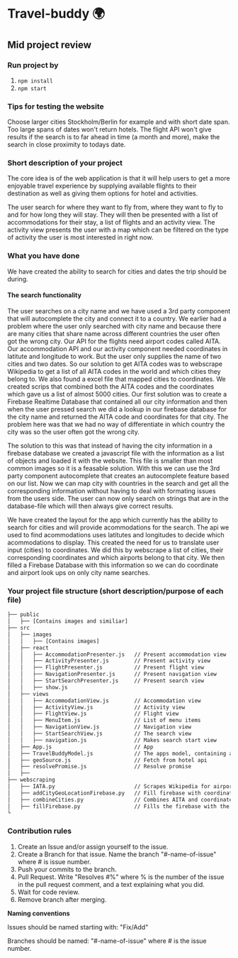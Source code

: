 # Travel-buddy :earth_africa:	
## Mid project review 

### Run project by

1. ```npm install```
2. ```npm start```

### Tips for testing the website
Choose larger cities Stockholm/Berlin for example and with short date span. Too large spans of dates won't return hotels. The flight API won't give results if the search is to far ahead in time (a month and more), make the search in close proximity to todays date.

### Short description of your project
The core idea is of the web application is that it will help users to get a more enjoyable travel experience by supplying available flights to their destination as well as giving them options for hotel and activities.  

The user search for where they want to fly from, where they want to fly to and for how long they will stay. They will then be presented with a list of accommodations for their stay, a list of flights and an activity view. The activity view presents the user with a map which can be filtered on the type of activity the user is most interested in right now. 

### What you have done
We have created the ability to search for cities and dates the trip should be during. 

####  The search functionality
The user searches on a city name and we have used a 3rd party component that will autocomplete the city and connect it to a country. We earlier had a problem where the user only searched with city name and because there are many cities that share name across different countries the user often got the wrong city. Our API for the flights need airport codes called AITA. Our accommodation API and our activity component needed coordinates in latitute and longitude to work. But the user only supplies the name of two cities and two dates. So our solution to get AITA codes was to webscrape Wikipedia to get a list of all AITA codes in the world and which cities they belong to. We also found a excel file that mapped cities to coordinates. We created scrips that combined both the AITA codes and the coordinates which gave us a list of almost 5000 cities. Our first solution was to create a Firebase Realtime Database that contained all our city information and then when the user pressed search we did a lookup in our firebase database for the city name and returned the AITA code and coordinates for that city. The problem here was that we had no way of differentiate in which country the city was so the user often got the wrong city.

The solution to this was that instead of having the city information in a firebase database we created a javascript file with the information as a list of objects and loaded it with the website. This file is smaller than most common images so it is a feasable solution. With this we can use the 3rd party component autocomplete that creates an autocomplete feature based on our list. Now we can map city with countries in the search and get all the corresponding information without having to deal with formating issues from the users side. The user can now only search on strings that are in the database-file which will then always give correct results.



We have created the layout for the app which currently has the ability to search for cities and will provide acommodations for the search. The api we used to find acommodations uses latitutes and longitudes to decide which acommodations to display. This created the need for us to translate user input (cities) to coordinates. We did this by webscrape a list of cities, their corresponding coordinates and which airports belong to that city. We then filled a Firebase Database with this information so we can do coordinate and airport look ups on only city name searches.


### Your project file structure (short description/purpose of each file)
```bash
├── public
│   ├── [Contains images and similiar]
├── src
│   ├── images
│   │   ├── [Contains images]
│   ├── react
│   │   ├── AccommodationPresenter.js   // Present accommodation view
│   │   ├── ActivityPresenter.js        // Present activity view
│   │   ├── FlightPresenter.js          // Present flight view
│   │   ├── NavigationPresenter.js      // Present navigation view
│   │   ├── StartSearchPresenter.js     // Present search view
│   │   ├── show.js
│   ├── views
│   │   ├── AccommodationView.js        // Accommodation view
│   │   ├── ActivityView.js             // Activity view
│   │   ├── FlightView.js               // Flight view
│   │   ├── MenuItem.js                 // List of menu items 
│   │   ├── NavigationView.js           // Navigation view
│   │   ├── StartSearchView.js          // The search view
│   │   ├── navigation.js               // Makes search start view
│   ├── App.js                          // App
│   ├── TravelBuddyModel.js             // The apps model, containing application state and functions
│   ├── geoSource.js                    // Fetch from hotel api
│   ├── resolvePromise.js               // Resolve promise
│   ├── 
├── webscraping
│   ├── IATA.py                         // Scrapes Wikipedia for airport AITA codes
│   ├── addCityGeoLocationFirebase.py   // Fill firebase with coordinate data from CSV file
│   ├── combineCities.py                // Combines AITA and coordinate databases to one
│   ├── fillFirebase.py                 // Fills the firebase with the data created in the other files
└
```

### Contribution rules

1. Create an Issue and/or assign yourself to the issue.
3. Create a Branch for that issue. Name the branch "#-name-of-issue" where # is issue number.
4. Push your commits to the branch.
5. Pull Request. Write "Resolves #%" where % is the number of the issue in the pull request comment, and a text explaining what you did.
6. Wait for code review.
7. Remove branch after merging.

**Naming conventions**

Issues should be named starting with: "Fix/Add"

Branches should be named: "#-name-of-issue" where # is the issue number.


